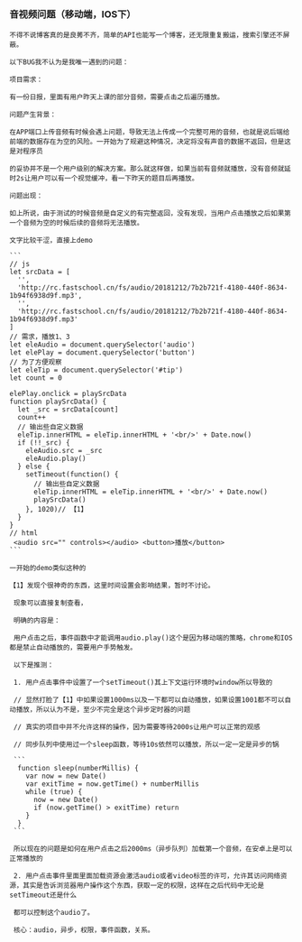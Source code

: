 ### 音视频问题（移动端，IOS下）

    不得不说博客真的是良莠不齐，简单的API也能写一个博客，还无限重复搬运，搜索引擎还不屏蔽。

    以下BUG我不认为是我唯一遇到的问题：

    项目需求：

    有一份日报，里面有用户昨天上课的部分音频，需要点击之后遍历播放。

    问题产生背景：

    在APP端口上传音频有时候会遇上问题，导致无法上传成一个完整可用的音频，也就是说后端给前端的数据存在为空的风险。一开始为了规避这种情况，决定将没有声音的数据不返回，但是这是对程序员

    的妥协并不是一个用户级别的解决方案。那么就这样做，如果当前有音频就播放，没有音频就延时2s让用户可以有一个视觉缓冲，看一下昨天的题目后再播放。

    问题出现：

    如上所说，由于测试的时候音频是自定义的有完整返回，没有发现，当用户点击播放之后如果第一个音频为空的时候后续的音频将无法播放。

    文字比较干涩，直接上demo

    ```
    // js
    let srcData = [
      '',
      'http://rc.fastschool.cn/fs/audio/20181212/7b2b721f-4180-440f-8634-1b94f6938d9f.mp3',
      '',
      'http://rc.fastschool.cn/fs/audio/20181212/7b2b721f-4180-440f-8634-1b94f6938d9f.mp3'
    ]
    // 需求，播放1、3
    let eleAudio = document.querySelector('audio')
    let elePlay = document.querySelector('button')
    // 为了方便观察
    let eleTip = document.querySelector('#tip')
    let count = 0

    elePlay.onclick = playSrcData
    function playSrcData() {
      let _src = srcData[count]
      count++
      // 输出些自定义数据
      eleTip.innerHTML = eleTip.innerHTML + '<br/>' + Date.now()
      if (!!_src) {
        eleAudio.src = _src
        eleAudio.play()
      } else {
        setTimeout(function() {
          // 输出些自定义数据
          eleTip.innerHTML = eleTip.innerHTML + '<br/>' + Date.now()
          playSrcData()
        }, 1020)// 【1】
      }
    }
    // html
     <audio src="" controls></audio> <button>播放</button>
    ```

    一开始的demo类似这种的

    【1】发现个很神奇的东西，这里时间设置会影响结果，暂时不讨论。

     现象可以直接复制查看，

     明确的内容是：

     用户点击之后，事件函数中才能调用audio.play()这个是因为移动端的策略，chrome和IOS都是禁止自动播放的，需要用户手势触发。

     以下是推测：

     1. 用户点击事件中设置了一个setTimeout()其上下文运行环境时window所以导致的

     // 显然打脸了【1】中如果设置1000ms以及一下都可以自动播放，如果设置1001都不可以自动播放，所以认为不是，至少不完全是这个异步定时器的问题

     // 真实的项目中并不允许这样的操作，因为需要等待2000s让用户可以正常的观感

     // 同步队列中使用过一个sleep函数，等待10s依然可以播放，所以一定一定是异步的锅

     ```
      function sleep(numberMillis) {
        var now = new Date()
        var exitTime = now.getTime() + numberMillis
        while (true) {
          now = new Date()
          if (now.getTime() > exitTime) return
        }
      }
     ```

     所以现在的问题是如何在用户点击之后2000ms（异步队列）加载第一个音频，在安卓上是可以正常播放的

     2. 用户点击事件里面里面加载资源会激活audio或者video标签的许可，允许其访问网络资源，其实是告诉浏览器用户操作这个东西，获取一定的权限，这样在之后代码中无论是setTimeout还是什么
     
     都可以控制这个audio了。

     核心：audio，异步，权限，事件函数，关系。

